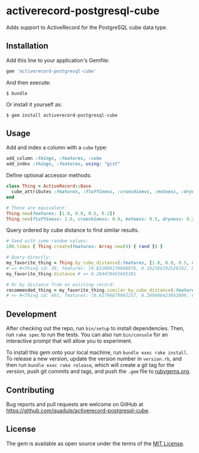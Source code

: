 # activerecord-postgresql-cube

Adds support to ActiveRecord for the PostgreSQL cube data type.

## Installation

Add this line to your application's Gemfile:

```ruby
gem 'activerecord-postgresql-cube'
```

And then execute:

    $ bundle

Or install it yourself as:

    $ gem install activerecord-postgresql-cube

## Usage

Add and index a column with a `cube` type:

```ruby
add_column :things, :features, :cube
add_index :things, :features, using: "gist"
```

Define optional accessor methods:

```ruby
class Thing < ActiveRecord::Base
  cube_attributes :features, :fluffiness, :crunchiness, :hotness, :dryness
end

# These are equivalent:
Thing.new(features: [1.0, 0.0, 0.5, 0.2])
Thing.new(fluffiness: 1.0, crunchiness: 0.0, hotness: 0.5, dryness: 0.2)
```

Query ordered by cube distance to find similar results.

```ruby
# Seed with some random values:
100.times { Thing.create(features: Array.new(4) { rand }) }

# Query directly:
my_favorite_thing = Thing.by_cube_distance(:features, [1.0, 0.0, 0.5, 0.2]).first
# => #<Thing id: 39, features: [0.832089176888876, 0.192166292526192, 0.56526526018018, 0.0925453162946783]>
my_favorite_thing.distance # => 0.284478455665301

# Or by distance from an existing record:
recommended_thing = my_favorite_thing.similar_by_cube_distance(:features).first
# => #<Thing id: 691, features: [0.61796879992257, 0.249908423662009, 0.593267501286819, 0.0877211312590144]>
```

## Development

After checking out the repo, run `bin/setup` to install dependencies. Then, run `rake spec` to run the tests. You can also run `bin/console` for an interactive prompt that will allow you to experiment.

To install this gem onto your local machine, run `bundle exec rake install`. To release a new version, update the version number in `version.rb`, and then run `bundle exec rake release`, which will create a git tag for the version, push git commits and tags, and push the `.gem` file to [rubygems.org](https://rubygems.org).

## Contributing

Bug reports and pull requests are welcome on GitHub at https://github.com/quadule/activerecord-postgresql-cube.

## License

The gem is available as open source under the terms of the [MIT License](http://opensource.org/licenses/MIT).
